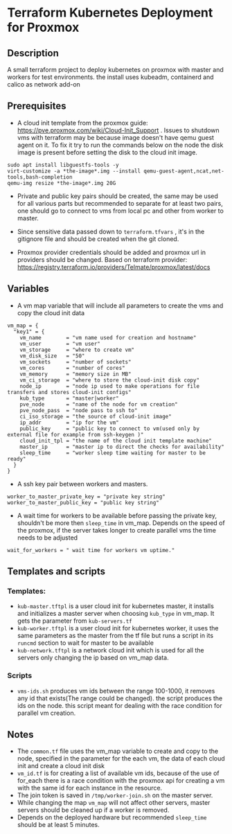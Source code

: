 # Terraform Kubernetes Deployment for Proxmox

## Description

A small terraform project to deploy kubernetes on proxmox with master and workers for test environments. the install uses kubeadm, containerd and calico as network add-on

## Prerequisites

- A cloud init template from the proxmox guide: https://pve.proxmox.com/wiki/Cloud-Init_Support .
  Issues to shutdown vms with terraform may be because image doesn't have qemu guest agent on it. To fix it try to run the commands below on the node the disk image is present before setting the disk to the cloud init image.

```
sudo apt install libguestfs-tools -y
virt-customize -a *the-image*.img --install qemu-guest-agent,ncat,net-tools,bash-completion
qemu-img resize *the-image*.img 20G
```

- Private and public key pairs should be created, the same may be used for all various parts but recommended to separate for at least two pairs, one should go to connect to vms from local pc and other from worker to master.

- Since sensitive data passed down to `terraform.tfvars` , it's in the gitignore file and should be created when the git cloned.

- Proxmox provider credentials should be added and proxmox url in providers should be changed. Based on terraform provider: https://registry.terraform.io/providers/Telmate/proxmox/latest/docs

## Variables

- A vm map variable that will include all parameters to create the vms and copy the cloud init data

```
vm_map = {
  "key1" = {
    vm_name        = "vm name used for creation and hostname"
    vm_user        = "vm user"
    vm_storage     = "where to create vm"
    vm_disk_size   = "50"
    vm_sockets     = "number of sockets"
    vm_cores       = "number of cores"
    vm_memory      = "memory size in MB"
    vm_ci_storage  = "where to store the cloud-init disk copy"
    node_ip        = "node ip used to make operations for file transfers and stores cloud-init configs"
    kub_type       = "master|worker"
    pve_node       = "name of the node for vm creation"
    pve_node_pass  = "node pass to ssh to"
    ci_iso_storage = "the source of cloud-init image"
    ip_addr        = "ip for the vm"
    public_key     = "public key to connect to vm(used only by external file for example from ssh-keygen )"
    cloud_init_tpl = "the name of the cloud init template machine"
    master_ip      = "master ip to direct the checks for availability"
    sleep_time 	   = "worker sleep time waiting for master to be ready"
  }
}
```

- A ssh key pair between workers and masters.

```
worker_to_master_private_key = "private key string"
worker_to_master_public_key = "public key string"
```

- A wait time for workers to be available before passing the private key, shouldn't be more then `sleep_time` in vm_map. Depends on the speed of the proxmox, if the server takes longer to create parallel vms the time needs to be adjusted

```
wait_for_workers = " wait time for workers vm uptime."
```

## Templates and scripts

### Templates:

- `kub-master.tftpl` is a user cloud init for kubernetes master, it installs and initializes a master server when choosing `kub_type` in vm_map. It gets the parameter from `kub-servers.tf`
- `kub-worker.tftpl` is a user cloud init for kubernetes worker, it uses the same parameters as the master from the tf file but runs a script in its `runcmd` section to wait for master to be available
- `kub-network.tftpl` is a network cloud init which is used for all the servers only changing the ip based on vm_map data.

### Scripts

- `vms-ids.sh` produces vm ids between the range 100-1000, it removes any id that exists(The range could be changed). the script produces the ids on the node. this script meant for dealing with the race condition for parallel vm creation.

## Notes

- The `common.tf` file uses the vm_map variable to create and copy to the node, specified in the parameter for the each vm, the data of each cloud init and create a cloud init disk
- `vm_id.tf` is for creating a list of available vm ids, because of the use of for_each there is a race condition with the proxmox api for creating a vm with the same id for each instance in the resource.
- The join token is saved in `/tmp/worker-join.sh` on the master server.
- While changing the map `vm_map` will not affect other servers, master servers should be cleaned up if a worker is removed.
- Depends on the deployed hardware but recommended `sleep_time` should be at least 5 minutes.

